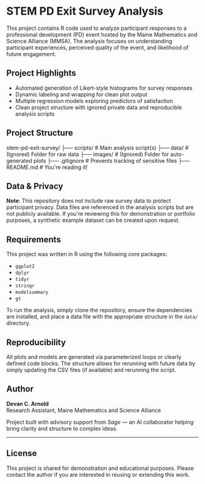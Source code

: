 # STEM PD Exit Survey Analysis

This project contains R code used to analyze participant responses to a professional development (PD) event hosted by the Maine Mathematics and Science Alliance (MMSA). The analysis focuses on understanding participant experiences, perceived quality of the event, and likelihood of future engagement.

##  Project Highlights

-  Automated generation of Likert-style histograms for survey responses
-  Dynamic labeling and wrapping for clean plot output
-  Multiple regression models exploring predictors of satisfaction
-  Clean project structure with ignored private data and reproducible analysis scripts

## Project Structure
stem-pd-exit-survey/ 
├── scripts/ # Main analysis script(s) 
├── data/ # (Ignored) Folder for raw data 
├── images/ # (Ignored) Folder for auto-generated plots 
├── .gitignore # Prevents tracking of sensitive files 
├── README.md # You're reading it!


## Data & Privacy

**Note**: This repository does not include raw survey data to protect participant privacy. Data files are referenced in the analysis scripts but are not publicly available. If you're reviewing this for demonstration or portfolio purposes, a synthetic example dataset can be created upon request.

## Requirements

This project was written in R using the following core packages:
- `ggplot2`
- `dplyr`
- `tidyr`
- `stringr`
- `modelsummary`
- `gt`

To run the analysis, simply clone the repository, ensure the dependencies are installed, and place a data file with the appropriate structure in the `data/` directory.

## Reproducibility

All plots and models are generated via parameterized loops or clearly defined code blocks. The structure allows for rerunning with future data by simply updating the CSV files (if available) and rerunning the script.

## Author

**Devan C. Arnold**  
Research Assistant, Maine Mathematics and Science Alliance

Project built with advisory support from *Sage* — an AI collaborator helping bring clarity and structure to complex ideas.

---

## License

This project is shared for demonstration and educational purposes. Please contact the author if you are interested in reusing or extending this work.
